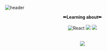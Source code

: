 ![header](https://capsule-render.vercel.app/api?type=waving&color=auto&text=Jungkyun&height=250&section=header&fontSize=90&fontAlign=50&fontAlignY=40)
<div align="center">
 <!-- <strong>🤔I'm..🤔</strong><br><br>
 <ul>
 - Studying Computer Science & Engineering at Chungnam National University🎓<br>
 - Interested in the Front-End Develop💻 <br>
 - <a href="https://velog.io/@wjk6044">Velog</a>
 </ul> 
<br><br><br> -->
  <strong>✏Learning about✏</strong><br><br>
  <img alt="React" src ="https://img.shields.io/badge/React-61DAFB.svg?&style=for-the-badge&logo=React&logoColor=white"/>
    <img src="https://img.shields.io/badge/javascript-F7DF1E?style=for-the-badge&logo=javascript&logoColor=black">
    <img src="https://shields.io/badge/TypeScript-3178C6?logo=TypeScript&logoColor=FFF&style=for-the-badge">
<!--   <img src="https://img.shields.io/badge/css-1572B6?style=for-the-badge&logo=css3&logoColor=white">
  <img src="https://img.shields.io/badge/html-E34F26?style=for-the-badge&logo=html5&logoColor=white"> --><br><br><br>
<!--  <strong><a href="https://velog.io/@wjk6044">Velog</a></strong> -->
<!-- <strong>📱Contact📱</strong><br><br>
   <a href="https://www.instagram.com/wooooo_jk/" target="_blank"><img src="https://img.shields.io/badge/Instagram-E4405F?style=flat-square&logo=Instagram&logoColor=white"/></a> <a href="https://www.facebook.com/wooooojk/" target="_blank"><img src="https://img.shields.io/badge/Facebook-1877F2?style=flat-square&logo=Facebook&logoColor=white"/></a><br><br><br> -->
<a href="https://hits.seeyoufarm.com"><img src="https://hits.seeyoufarm.com/api/count/incr/badge.svg?url=https%3A%2F%2Fgithub.com%2Fwoo-jk&count_bg=%23FF0000&title_bg=%23555555&icon=&icon_color=%23E7E7E7&title=hits&edge_flat=false"/></a> 
</div>

